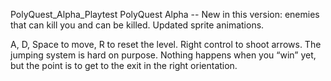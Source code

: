PolyQuest_Alpha_Playtest
PolyQuest Alpha -- New in this version: enemies that can kill you and can be killed. Updated sprite animations.

A, D, Space to move, R to reset the level. Right control to shoot arrows. The jumping system is hard on purpose.
Nothing happens when you “win” yet, but the point is to get to the exit in the right orientation.
